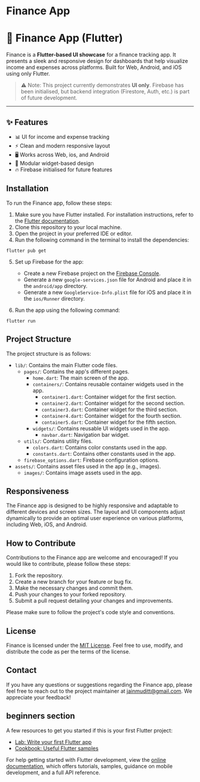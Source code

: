 # Finance App

# 💸 Finance App (Flutter)

Finance is a **Flutter-based UI showcase** for a finance tracking app. It presents a sleek and responsive design for dashboards that help visualize income and expenses across platforms. Built for Web, Android, and iOS using only Flutter.

> ⚠️ Note: This project currently demonstrates **UI only**. Firebase has been initialised, but backend integration (Firestore, Auth, etc.) is part of future development.

---

## ✨ Features

- 📊 UI for income and expense tracking
- ⚡ Clean and modern responsive layout
- 🖥️ Works across Web, ios, and Android
- 🔁 Modular widget-based design
- 🔥 Firebase initialised for future features

## Installation

To run the Finance app, follow these steps:

1. Make sure you have Flutter installed. For installation instructions, refer to the [Flutter documentation](https://flutter.dev/docs/get-started/install).
2. Clone this repository to your local machine.
3. Open the project in your preferred IDE or editor.
4. Run the following command in the terminal to install the dependencies:

```shell
flutter pub get
```

5. Set up Firebase for the app:
   - Create a new Firebase project on the [Firebase Console](https://console.firebase.google.com/).
   - Generate a new `google-services.json` file for Android and place it in the `android/app` directory.
   - Generate a new `GoogleService-Info.plist` file for iOS and place it in the `ios/Runner` directory.

6. Run the app using the following command:

```shell
flutter run
```

## Project Structure

The project structure is as follows:

- `lib/`: Contains the main Flutter code files.
  - `pages/`: Contains the app's different pages.
    - `home.dart`: The main screen of the app.
    - `containers/`: Contains reusable container widgets used in the app.
      - `container1.dart`: Container widget for the first section.
      - `container2.dart`: Container widget for the second section.
      - `container3.dart`: Container widget for the third section.
      - `container4.dart`: Container widget for the fourth section.
      - `container5.dart`: Container widget for the fifth section.
    - `widgets/`: Contains reusable UI widgets used in the app.
      - `navbar.dart`: Navigation bar widget.
  - `utils/`: Contains utility files.
    - `colors.dart`: Contains color constants used in the app.
    - `constants.dart`: Contains other constants used in the app.
  - `firebase_options.dart`: Firebase configuration options.
- `assets/`: Contains asset files used in the app (e.g., images).
  - `images/`: Contains image assets used in the app.

## Responsiveness

The Finance app is designed to be highly responsive and adaptable to different devices and screen sizes. The layout and UI components adjust dynamically to provide an optimal user experience on various platforms, including Web, iOS, and Android.

## How to Contribute

Contributions to the Finance app are welcome and encouraged! If you would like to contribute, please follow these steps:

1. Fork the repository.
2. Create a new branch for your feature or bug fix.
3. Make the necessary changes and commit them.
4. Push your changes to your forked repository.
5. Submit a pull request detailing your changes and improvements.

Please make sure to follow the project's code style and conventions.

## License

Finance is licensed under the [MIT License](LICENSE). Feel free to use, modify, and distribute the code as per the terms of the license.

## Contact

If you have any questions or suggestions regarding the Finance app, please feel free to reach out to the project maintainer at [jainmuditt@gmail.com](mailto:jainmuditt@gmail.com). We appreciate your feedback!

## beginners section

A few resources to get you started if this is your first Flutter project:

- [Lab: Write your first Flutter app](https://docs.flutter.dev/get-started/codelab)
- [Cookbook: Useful Flutter samples](https://docs.flutter.dev/cookbook)

For help getting started with Flutter development, view the
[online documentation](https://docs.flutter.dev/), which offers tutorials,
samples, guidance on mobile development, and a full API reference.
